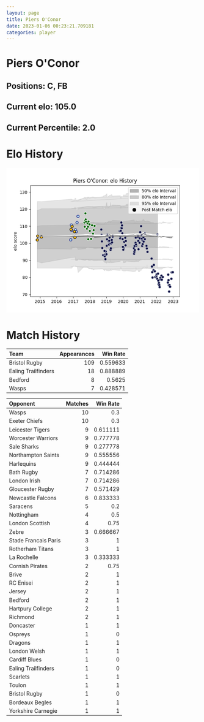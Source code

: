 ```yaml
---  
layout: page  
title: Piers O'Conor  
date: 2023-01-06 00:23:21.709181  
categories: player  
---
```

# Piers O'Conor

## Positions: C, FB

## Current elo: 105.0

## Current Percentile: 2.0

# Elo History


![elo history](history_PiersO'Conor.png)
# Match History


| Team                |   Appearances |   Win Rate |
|:--------------------|--------------:|-----------:|
| Bristol Rugby       |           109 |   0.559633 |
| Ealing Trailfinders |            18 |   0.888889 |
| Bedford             |             8 |   0.5625   |
| Wasps               |             7 |   0.428571 |

| Opponent             |   Matches |   Win Rate |
|:---------------------|----------:|-----------:|
| Wasps                |        10 |   0.3      |
| Exeter Chiefs        |        10 |   0.3      |
| Leicester Tigers     |         9 |   0.611111 |
| Worcester Warriors   |         9 |   0.777778 |
| Sale Sharks          |         9 |   0.277778 |
| Northampton Saints   |         9 |   0.555556 |
| Harlequins           |         9 |   0.444444 |
| Bath Rugby           |         7 |   0.714286 |
| London Irish         |         7 |   0.714286 |
| Gloucester Rugby     |         7 |   0.571429 |
| Newcastle Falcons    |         6 |   0.833333 |
| Saracens             |         5 |   0.2      |
| Nottingham           |         4 |   0.5      |
| London Scottish      |         4 |   0.75     |
| Zebre                |         3 |   0.666667 |
| Stade Francais Paris |         3 |   1        |
| Rotherham Titans     |         3 |   1        |
| La Rochelle          |         3 |   0.333333 |
| Cornish Pirates      |         2 |   0.75     |
| Brive                |         2 |   1        |
| RC Enisei            |         2 |   1        |
| Jersey               |         2 |   1        |
| Bedford              |         2 |   1        |
| Hartpury College     |         2 |   1        |
| Richmond             |         2 |   1        |
| Doncaster            |         1 |   1        |
| Ospreys              |         1 |   0        |
| Dragons              |         1 |   1        |
| London Welsh         |         1 |   1        |
| Cardiff Blues        |         1 |   0        |
| Ealing Trailfinders  |         1 |   0        |
| Scarlets             |         1 |   1        |
| Toulon               |         1 |   1        |
| Bristol Rugby        |         1 |   0        |
| Bordeaux Begles      |         1 |   1        |
| Yorkshire Carnegie   |         1 |   1        |